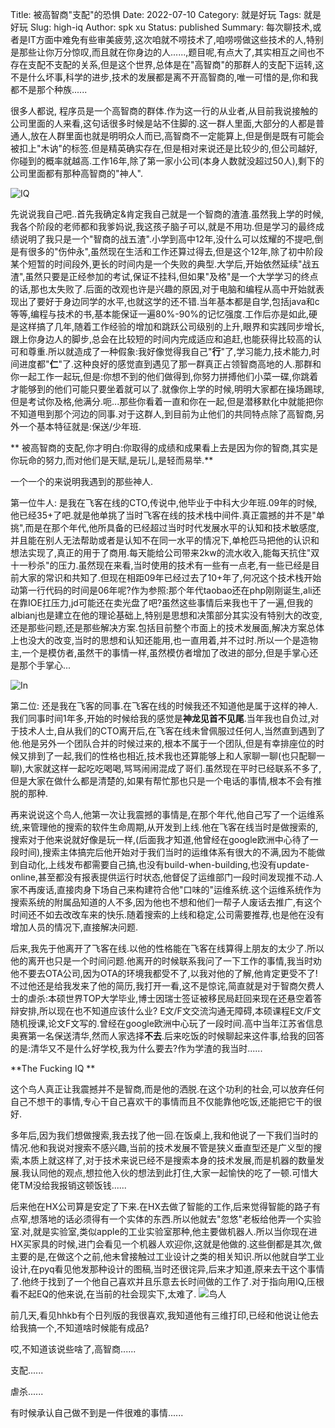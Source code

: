 Title: 被高智商"支配"的恐惧
Date: 2022-07-10
Category: 就是好玩
Tags: 就是好玩
Slug: high-iq
Author: spk xu
Status: published
Summary: 每次聊技术,或者是IT方面中难免有些审美疲劳,这次咱就不唠技术了,咱唠唠做这些技术的人,特别是那些让你万分惊叹,而且就在你身边的人......,题目呢,有点大了,其实相互之间也不存在支配不支配的关系,但是这个世界,总体是在"高智商"的那群人的支配下运转,这不是什么坏事,科学的进步,技术的发展都是离不开高智商的,唯一可惜的是,你和我都不是那个种族......

很多人都说, 程序员是一个高智商的群体.作为这一行的从业者,从目前我说接触的公司里面的人来看,这句话很多时候是站不住脚的.这一群人里面,大部分的人都是普通人,放在人群里面也就是明明众人而已,高智商不一定能算上,但是倒是既有可能会被扣上"木讷"的标签.但是精英确实存在,但是相对来说还是比较少的,但公司越好,你碰到的概率就越高.工作16年,除了第一家小公司(本身人数就没超过50人),剩下的公司里面都有那种高智商的"神人".

![IQ](./attach/iq.webp "94geek.com->IQ")

先说说我自己吧..首先我确定&肯定我自己就是一个智商的渣渣.虽然我上学的时候,我各个阶段的老师都和我爹妈说,我这孩子脑子可以,就是不用功.但是学习的最终成绩说明了我只是一个"智商的战五渣".小学到高中12年,没什么可以炫耀的不提吧,倒是有很多的"伤仲永",虽然现在生活和工作还算过得去,但是这个12年,除了初中阶段某个短暂的时间段外,更长的时间内是一个失败的典型.大学后,开始依然延续"战五渣",虽然只要是正经参加的考试,保证不挂科,但如果"及格"是一个大学学习的终点的话,那也太失败了.后面的改观也许是兴趣的原因,对于电脑和编程从高中开始就表现出了要好于身边同学的水平,也就这学的还不错.当年基本都是自学,包括java和c等等,编程与技术的书,基本能保证一遍80%-90%的记忆强度.工作后亦是如此,硬是这样搞了几年,随着工作经验的增加和跳跃公司级别的上升,眼界和实践同步增长,跟上你身边人的脚步,总会在比较短的时间内完成适应和追赶,也能获得比较高的认可和尊重.所以就造成了一种假象:我好像觉得我自己"**行**"了,学习能力,技术能力,时间进度都"**仁**"了.这种良好的感觉直到遇见了那一群真正占领智商高地的人.那群和你一起工作一起玩,但是:你想不到的他们做得到,你努力拼搏他们小菜一碟,你跳着才能够到的他们可能只要坐着就可以了.就像你上学的时候,明明大家都在操场踢球,但是考试你及格,他满分.呃...那些你看着一直和你在一起,但是潜移默化中就能把你不知道甩到那个河边的同事.对于这群人,到目前为止他们的共同特点除了高智商,另外一个基本特征就是:保送/少年班.

** 被高智商的支配,你才明白:你取得的成绩和成果看上去是因为你的智商,其实是你玩命的努力,而对他们是天赋,是玩儿,是轻而易举.**

一个一个的来说明我遇到的那些神人.

第一位牛人: 是我在飞客在线的CTO,传说中,他毕业于中科大少年班.09年的时候,他已经35+了吧.就是他单挑了当时飞客在线的技术栈中间件.真正震撼的并不是"单挑",而是在那个年代,他所具备的已经超过当时时代发展水平的认知和技术敏感度,并且能在别人无法帮助或者是认知不在同一水平的情况下,单枪匹马把他的认识和想法实现了,真正的用于了商用.每天能给公司带来2kw的流水收入,能每天抗住"双十一秒杀"的压力.虽然现在来看,当时使用的技术有一些有一点老,有一些已经是目前大家的常识和共知了.但现在相距09年已经过去了10+年了,何况这个技术栈开始动第一行代码的时间是06年呢?作为参照:那个年代taobao还在php刚刚诞生,ali还在靠IOE扛压力,jd可能还在卖光盘了吧?虽然这些事情后来我也干了一遍,但我的albianj也是建立在他的理论基础上,特别是思想和决策部分其实没有特别大的改变,还是那些问题,还是那些解决方案.包括目前整个市面上的技术发展面,解决方案总体上也没大的改变,当时的思想和认知还能用,也一直用着,并不过时.所以一个是造物主,一个是模仿者,虽然干的事情一样,虽然模仿者增加了改进的部分,但是手掌心还是那个手掌心...

![In](./attach/rl.webp "94geek.com->In")

第二位: 还是我在飞客的同事.在飞客在线的时候我还不知道他是属于这样的神人.我们同事时间1年多,开始的时候给我的感觉是**神龙见首不见尾**.当年我也自负过,对于技术人士,自从我们的CTO离开后,在飞客在线未曾佩服过任何人,当然直到遇到了他.他是另外一个团队合并的时候过来的,根本不属于一个团队,但是有幸排座位的时候又排到了一起,我们的性格也相近,技术我也还算能够上和人家聊一聊(也只配聊一聊),大家就这样一起吃吃喝喝,骂骂闹闹混成了哥们.虽然现在平时已经联系不多了,但是大家在做什么都是清楚的,如果有帮忙那也只是一个电话的事情,根本不会有推脱的那种.

再来说说这个鸟人,他第一次让我震撼的事情是,在那个年代,他自己写了一个运维系统,来管理他的搜索的软件生命周期,从开发到上线.他在飞客在线当时是做搜索的,搜索对于他来说就好像是玩一样,(后面我才知道,他曾经在google欧洲中心待了一段时间),搜索主体搞完后他开始对于我们当时的运维体系有很大的不满,因为不能做到自动化,上线发布都需要自己搞,也没有build-when-building,也没有update-online,甚至都没有报表提供运行时状态,他督促了运维部门一段时间发现推不动.人家不再废话,直接肉身下场自己来构建符合他"口味的"运维系统.这个运维系统作为搜索系统的附属品知道的人不多,因为他也不想和他们一帮子人废话去推广,有这个时间还不如去改改车来的快乐.随着搜索的上线和稳定,公司需要推荐,也是他在没有增加人员的情况下,直接解决问题.

后来,我先于他离开了飞客在线.以他的性格能在飞客在线算得上朋友的太少了.所以他的离开也只是一个时间问题.他离开的时候联系我问了一下工作的事情,我当时劝他不要去OTA公司,因为OTA的环境我都受不了,以我对他的了解,他肯定更受不了!不过他还是给我发来了他的简历,我打开一看,这不是惊诧,简直就是对于智商欠费人士的虐杀:本硕世界TOP大学毕业,博士因瑞士签证被移民局赶回来现在还悬空着答辩安排,所以现在也不知道应该什么业? E文/F文交流沟通无障碍,本硕课程E文/F文随机授课,论文F文写的.曾经在google欧洲中心玩了一段时间.高中当年江苏省信息奥赛第一名保送清华,然而人家选择**不去**.后来吃饭的时候聊起来这件事,给我的回答的是:清华又不是什么好学校,我为什么要去?作为学渣的我当时......

**The Fucking IQ **

这个鸟人真正让我震撼并不是智商,而是他的洒脱.在这个功利的社会,可以放弃任何自己不想干的事情,专心干自己喜欢干的事情而且不仅能靠他吃饭,还能把它干的很好.

多年后,因为我们想做搜索,我去找了他一回.在饭桌上,我和他说了一下我们当时的情况.他和我说对搜索不感兴趣,当前的技术发展不管是狭义垂直型还是广义型的搜索,本质上就这样了,对于技术来说已经不是搜索本身的技术发展,而是机器的数量发展.我认同他的观点,想拉他入伙的想法到此打住,大家一起愉快的吃了一顿.可惜大佬TM没给我报销这顿饭钱......

后来他在HX公司算是安定了下来.在HX去做了智能的工作,后来觉得智能的路子有点窄,想落地的话必须得有一个实体的东西.所以他就去"忽悠"老板给他弄一个实验室.对,就是实验室,类似apple的工业实验室那种,他主要做机器人.所以当你现在进HX买家具的时候,进门会看见一个机器人欢迎你,这就是他做的.这些倒都是其次,做主要的是,在做这个之前,他未曾接触过工业设计之类的相关知识.所以他就自学工业设计,在pyq看见他发那种设计的图稿,当时还很诧异,后来才知道,原来去干这个事情了.他终于找到了一个他自己喜欢并且乐意去长时间做的工作了.对于指向用IQ,压根看不起EQ的他来说,在当前的社会现实下,太难了.
![鸟人](./attach/nr.jpeg)

前几天,看见hhkb有个日列版的我很喜欢,我知道他有三维打印,已经和他说让他去给我搞一个,不知道啥时候能有成品?

哎,不知道该说些啥了,高智商......

支配......

虐杀......

有时候承认自己做不到是一件很难的事情......
